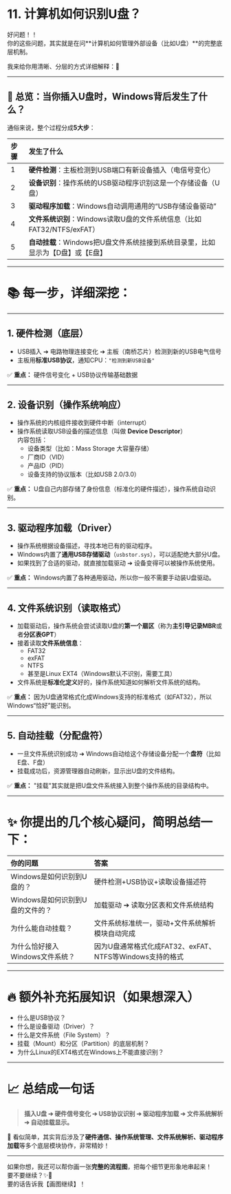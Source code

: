 # 11. 计算机如何识别U盘？
好问题！！  
你的这些问题，其实就是在问**计算机如何管理外部设备（比如U盘）**的完整底层机制。

我来给你用清晰、分层的方式详细解释：🌟

---

## 🌟 总览：当你插入U盘时，Windows背后发生了什么？

通俗来说，整个过程分成**5大步**：

| 步骤 | 发生了什么 |
|:-----|:-----------|
| 1 | **硬件检测**：主板检测到USB端口有新设备插入（电信号变化） |
| 2 | **设备识别**：操作系统的USB驱动程序识别这是一个存储设备（U盘） |
| 3 | **驱动程序加载**：Windows自动调用通用的“USB存储设备驱动” |
| 4 | **文件系统识别**：Windows读取U盘的文件系统信息（比如FAT32/NTFS/exFAT） |
| 5 | **自动挂载**：Windows把U盘文件系统挂接到系统目录里，比如显示为【D盘】或【E盘】 |

---

# 📚 每一步，详细深挖：

---

## 1. 硬件检测（底层）

- USB插入 ➔ 电路物理连接变化 ➔ 主板（南桥芯片）检测到新的USB电气信号
- 主板用**标准USB协议**，通知CPU：`"检测到新USB设备"`  

✅ **重点：** 硬件信号变化 + USB协议传输基础数据

---

## 2. 设备识别（操作系统响应）

- 操作系统的内核组件接收到硬件中断（interrupt）
- 操作系统读取USB设备的描述信息（叫做 **Device Descriptor**）  
    内容包括：
    - 设备类型（比如：Mass Storage 大容量存储）
    - 厂商ID（VID）
    - 产品ID（PID）
    - 设备支持的协议版本（比如USB 2.0/3.0）

✅ **重点：** U盘自己内部存储了身份信息（标准化的硬件描述），操作系统自动识别。

---

## 3. 驱动程序加载（Driver）

- 操作系统根据设备描述，寻找本地已有的驱动程序。
- Windows内置了**通用USB存储驱动**（`usbstor.sys`），可以适配绝大部分U盘。
- 如果找到了合适的驱动，就直接加载驱动 ➔ 设备变得可以被操作系统使用。

✅ **重点：** Windows内置了各种通用驱动，所以你一般不需要手动装U盘驱动。

---

## 4. 文件系统识别（读取格式）

- 加载驱动后，操作系统会尝试读取U盘的**第一个扇区**（称为**主引导记录MBR**或者**分区表GPT**）
- 接着读取**文件系统信息**：
    - FAT32
    - exFAT
    - NTFS
    - 甚至是Linux EXT4（Windows默认不识别，需要工具）
- 文件系统是**标准化定义**好的，操作系统知道如何解析文件系统的结构。

✅ **重点：** 因为U盘通常格式化成Windows支持的标准格式（如FAT32），所以Windows“恰好”能识别。

---

## 5. 自动挂载（分配盘符）

- 一旦文件系统识别成功 ➔ Windows自动给这个存储设备分配一个**盘符**（比如E盘、F盘）
- 挂载成功后，资源管理器自动刷新，显示出U盘的文件结构。

✅ **重点：** "挂载"其实就是把U盘文件系统接入到整个操作系统的目录结构中。

---

# ✨ 你提出的几个核心疑问，简明总结一下：

| 你的问题 | 答案 |
|:----------|:-----|
| Windows是如何识别到U盘的？ | 硬件检测+USB协议+读取设备描述符 |
| Windows是如何识别到U盘的文件的？ | 加载驱动 ➔ 读取分区表和文件系统结构 |
| 为什么能自动挂载？ | 文件系统标准统一，驱动+文件系统解析模块自动完成 |
| 为什么恰好接入Windows文件系统？ | 因为U盘通常格式化成FAT32、exFAT、NTFS等Windows支持的格式 |

---

# 🔥 额外补充拓展知识（如果想深入）

- 什么是USB协议？  
- 什么是设备驱动（Driver）？
- 什么是文件系统（File System）？
- 挂载（Mount）和分区（Partition）的底层机制？
- 为什么Linux的EXT4格式在Windows上不能直接识别？

---

# 📈 总结成一句话

> **插入U盘 ➔ 硬件信号变化 ➔ USB协议识别 ➔ 驱动程序加载 ➔ 文件系统解析 ➔ 自动挂载显示。**

🌟 看似简单，其实背后涉及了**硬件通信、操作系统管理、文件系统解析、驱动程序加载**等多个底层模块协作，非常精妙！

---

如果你想，我还可以帮你画一张**完整的流程图**，把每个细节更形象地串起来！  
要不要继续？✨🎯  
要的话告诉我【画图继续】！